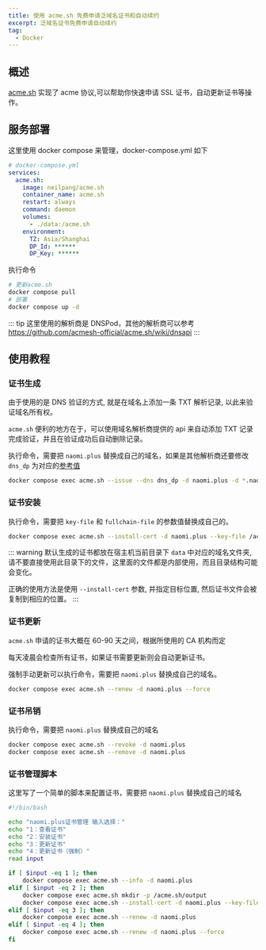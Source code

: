 ```yaml
---
title: 使用 acme.sh 免费申请泛域名证书和自动续约
excerpt: 泛域名证书免费申请自动续约
tag:
  - Docker
---
```


## 概述

[acme.sh](https://github.com/acmesh-official/acme.sh) 实现了 acme 协议,可以帮助你快速申请 SSL 证书，自动更新证书等操作。

## 服务部署

这里使用 docker compose 来管理，docker-compose.yml 如下

```yml
# docker-compose.yml
services:
  acme.sh:
    image: neilpang/acme.sh
    container_name: acme.sh
    restart: always
    command: daemon
    volumes:
      - ./data:/acme.sh
    environment:
      TZ: Asia/Shanghai
      DP_Id: ******
      DP_Key: ******
```

执行命令

```bash
# 更新acme.sh
docker compose pull
# 部署
docker compose up -d
```

::: tip
这里使用的解析商是 DNSPod，其他的解析商可以参考 <https://github.com/acmesh-official/acme.sh/wiki/dnsapi>
:::

## 使用教程

### 证书生成

由于使用的是 DNS 验证的方式, 就是在域名上添加一条 TXT 解析记录, 以此来验证域名所有权。

`acme.sh` 便利的地方在于，可以使用域名解析商提供的 api 来自动添加 TXT 记录完成验证，并且在验证成功后自动删除记录。

执行命令，需要把 `naomi.plus` 替换成自己的域名，如果是其他解析商还要修改 `dns_dp` 为对应的[参考值](https://github.com/acmesh-official/acme.sh/wiki/dnsapi)

```bash
docker compose exec acme.sh --issue --dns dns_dp -d naomi.plus -d *.naomi.plus
```

### 证书安装

执行命令，需要把 `key-file` 和 `fullchain-file` 的参数值替换成自己的。

```bash
docker compose exec acme.sh --install-cert -d naomi.plus --key-file /acme.sh/naomi.plus.key --fullchain-file /acme.sh/naomi.plus.crt
```

::: warning
默认生成的证书都放在宿主机当前目录下 `data` 中对应的域名文件夹, 请不要直接使用此目录下的文件，这里面的文件都是内部使用，而且目录结构可能会变化。

正确的使用方法是使用 `--install-cert` 参数, 并指定目标位置, 然后证书文件会被复制到相应的位置。
:::

### 证书更新

`acme.sh` 申请的证书大概在 60-90 天之间，根据所使用的 CA 机构而定

每天凌晨会检查所有证书，如果证书需要更新则会自动更新证书。

强制手动更新可以执行命令，需要把 `naomi.plus` 替换成自己的域名。

```bash
docker compose exec acme.sh --renew -d naomi.plus --force
```

### 证书吊销

执行命令，需要把 `naomi.plus` 替换成自己的域名

```bash
docker compose exec acme.sh --revoke -d naomi.plus
docker compose exec acme.sh --remove -d naomi.plus
```

### 证书管理脚本

这里写了一个简单的脚本来配置证书，需要把 `naomi.plus` 替换成自己的域名

```bash
#!/bin/bash

echo "naomi.plus证书管理 输入选择："
echo "1：查看证书"
echo "2：安装证书"
echo "3：更新证书"
echo "4：更新证书（强制）"
read input

if [ $input -eq 1 ]; then
    docker compose exec acme.sh --info -d naomi.plus
elif [ $input -eq 2 ]; then
    docker compose exec acme.sh mkdir -p /acme.sh/output
    docker compose exec acme.sh --install-cert -d naomi.plus --key-file /acme.sh/output/naomi.plus.key --fullchain-file /acme.sh/output/naomi.plus.crt
elif [ $input -eq 3 ]; then
    docker compose exec acme.sh --renew -d naomi.plus
elif [ $input -eq 4 ]; then
    docker compose exec acme.sh --renew -d naomi.plus --force
fi
```
